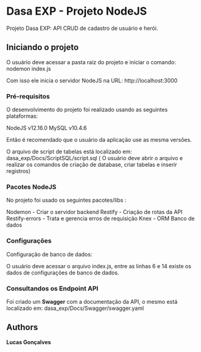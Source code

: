 # Dasa EXP - Projeto NodeJS

Projeto Dasa EXP: API CRUD de cadastro de usuário e herói.

## Iniciando o projeto

O usuário deve acessar a pasta raiz do projeto e iniciar o comando: nodemon index.js

Com isso ele inicia o servidor NodeJS na URL: http://localhost:3000

### Pré-requisitos

O desenvolvimento do projeto foi realizado usando as seguintes plataformas:

NodeJS v12.16.0
MySQL v10.4.6

Então é recomendado que o usuário da aplicação use as mesma versôes.

O arquivo de script de tabelas está localizado em: dasa_exp/Docs/ScriptSQL/script.sql ( O usuário deve abrir o arquivo e realizar os comandos de criação de database, criar tabelas e inserir registros)

### Pacotes NodeJS

No projeto foi usado os seguintes pacotes/libs :

Nodemon - Criar o servidor backend
Restify - Criação de rotas da API
Restify-errors - Trata e gerencia erros de requisição
Knex - ORM Banco de dados

### Configurações

Configuração de banco de dados:

O usuário deve acessar o arquivo index.js, entre as linhas 6 e 14 existe os dados de configurações de banco de dados.


### Consultandos os Endpoint API

Foi criado um **Swagger** com a documentação da API, o mesmo está localizado em: dasa_exp/Docs/Swagger/swagger.yaml

## Authors

**Lucas Gonçalves**


